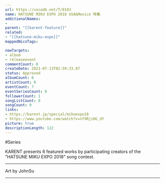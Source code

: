 ```yaml
---
url: https://vocadb.net/T/8183
name: HATSUNE MIKU EXPO 2018 USA&Mexico 特集
additionalNames: 
- 
parent: "[[karent-feature]]"
related:
- "[[hatsune-miku-expo]]"
mappedNicoTags:

newTargets:
- album
- releaseevent
commentCount: 0
createDate: 2021-07-13T02:59:33.87
status: Approved
albumCount: 6
artistCount: 0
eventCount: 7
eventSeriesCount: 0
followerCount: 1
songListCount: 0
songCount: 0
links: 
- https://karent.jp/special/mikuexpo18
- https://www.youtube.com/watch?v=nf9RjiHG_dY
picture: true
descriptionLength: 122
---
```


#Series

KARENT presents 6 featured works by participating creators of the "HATSUNE MIKU EXPO 2018" song contest.
___
Art by JohnSu

---

